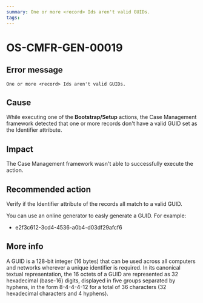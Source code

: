 ```yaml
---
summary: One or more <record> Ids aren't valid GUIDs.
tags:
---
```


# OS-CMFR-GEN-00019

## Error message

`One or more <record> Ids aren't valid GUIDs.`

## Cause

While executing one of the **Bootstrap/Setup** actions, the Case Management framework detected that one or more records don't have a valid GUID set as the Identifier attribute.

## Impact

The Case Management framework wasn't able to successfully execute the action.

## Recommended action

Verify if the Identifier attribute of the records all match to a valid GUID.

You can use an online generator to easly generate a GUID. For example:

* e2f3c612-3cd4-4536-a0b4-d03df29afcf6

## More info

A GUID is a 128-bit integer (16 bytes) that can be used across all computers and networks wherever a unique identifier is required. In its canonical textual representation, the 16 octets of a GUID are represented as 32 hexadecimal (base-16) digits, displayed in five groups separated by hyphens, in the form 8-4-4-4-12 for a total of 36 characters (32 hexadecimal characters and 4 hyphens).
